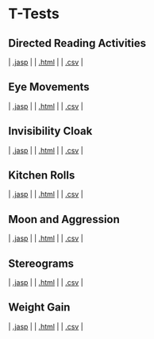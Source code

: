#  T-Tests 



## Directed Reading Activities 
 | [.jasp](https://github.com/jasp-stats/jasp-data-library/raw/main/Directed%20Reading%20Activities/Directed%20Reading%20Activities.jasp) | | [.html](https://htmlpreview.github.io/?https://github.com/jasp-stats/jasp-data-library/blob/main/Directed%20Reading%20Activities/index.html) | | [.csv](https://raw.githubusercontent.com/jasp-stats/jasp-data-library/main/Directed%20Reading%20Activities/Directed%20Reading%20Activities.csv) |

## Eye Movements 
 | [.jasp](https://github.com/jasp-stats/jasp-data-library/raw/main/Eye%20Movements/Eye%20Movements.jasp) | | [.html](https://htmlpreview.github.io/?https://github.com/jasp-stats/jasp-data-library/blob/main/Eye%20Movements/index.html) | | [.csv](https://raw.githubusercontent.com/jasp-stats/jasp-data-library/main/Eye%20Movements/Eye%20Movements.csv) |

## Invisibility Cloak 
 | [.jasp](https://github.com/jasp-stats/jasp-data-library/raw/main/Invisibility%20Cloak/Invisibility%20Cloak.jasp) | | [.html](https://htmlpreview.github.io/?https://github.com/jasp-stats/jasp-data-library/blob/main/Invisibility%20Cloak/index.html) | | [.csv](https://raw.githubusercontent.com/jasp-stats/jasp-data-library/main/Invisibility%20Cloak/Invisibility%20Cloak.csv) |

## Kitchen Rolls 
 | [.jasp](https://github.com/jasp-stats/jasp-data-library/raw/main/Kitchen%20Rolls/Kitchen%20Rolls.jasp) | | [.html](https://htmlpreview.github.io/?https://github.com/jasp-stats/jasp-data-library/blob/main/Kitchen%20Rolls/index.html) | | [.csv](https://raw.githubusercontent.com/jasp-stats/jasp-data-library/main/Kitchen%20Rolls/Kitchen%20Rolls.csv) |

## Moon and Aggression 
 | [.jasp](https://github.com/jasp-stats/jasp-data-library/raw/main/Moon%20and%20Aggression/Moon%20and%20Aggression.jasp) | | [.html](https://htmlpreview.github.io/?https://github.com/jasp-stats/jasp-data-library/blob/main/Moon%20and%20Aggression/index.html) | | [.csv](https://raw.githubusercontent.com/jasp-stats/jasp-data-library/main/Moon%20and%20Aggression/Moon%20and%20Aggression.csv) |

## Stereograms 
 | [.jasp](https://github.com/jasp-stats/jasp-data-library/raw/main/Stereograms/Stereograms.jasp) | | [.html](https://htmlpreview.github.io/?https://github.com/jasp-stats/jasp-data-library/blob/main/Stereograms/index.html) | | [.csv](https://raw.githubusercontent.com/jasp-stats/jasp-data-library/main/Stereograms/Stereograms.csv) |

## Weight Gain 
 | [.jasp](https://github.com/jasp-stats/jasp-data-library/raw/main/Weight%20Gain/Weight%20Gain.jasp) | | [.html](https://htmlpreview.github.io/?https://github.com/jasp-stats/jasp-data-library/blob/main/Weight%20Gain/index.html) | | [.csv](https://raw.githubusercontent.com/jasp-stats/jasp-data-library/main/Weight%20Gain/Weight%20Gain.csv) |